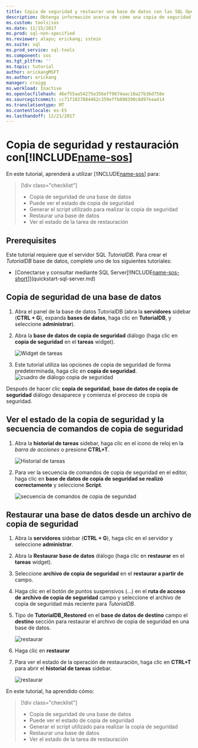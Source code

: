 ```yaml
---
title: Copia de seguridad y restaurar una base de datos con las SQL Operations Studio (preview) | Documentos de Microsoft
description: Obtenga información acerca de cómo una copia de seguridad y restaurar una base de datos con las SQL Operations Studio (preview)
ms.custom: tools|sos
ms.date: 11/15/2017
ms.prod: sql-non-specified
ms.reviewer: alayu; erickang; sstein
ms.suite: sql
ms.prod_service: sql-tools
ms.component: sos
ms.tgt_pltfrm: ''
ms.topic: tutorial
author: erickangMSFT
ms.author: erickang
manager: craigg
ms.workload: Inactive
ms.openlocfilehash: 46ef55aa54275e356eff9674aac10a27b36d758e
ms.sourcegitcommit: cc71f1027884462c359effb898390c8d97eaa414
ms.translationtype: MT
ms.contentlocale: es-ES
ms.lasthandoff: 12/21/2017
---
```

# <a name="backup-and-restore-using-includename-sosincludesname-sos-shortmd"></a>Copia de seguridad y restauración con[!INCLUDE[name-sos](../includes/name-sos-short.md)]

En este tutorial, aprenderá a utilizar [!INCLUDE[name-sos](../includes/name-sos-short.md)] para:
> [!div class="checklist"]
> * Copia de seguridad de una base de datos 
> * Puede ver el estado de copia de seguridad
> * Generar el script utilizado para realizar la copia de seguridad
> * Restaurar una base de datos
> * Ver el estado de la tarea de restauración

## <a name="prerequisites"></a>Prerequisites

Este tutorial requiere que el servidor SQL *TutorialDB*. Para crear el *TutorialDB* base de datos, complete uno de los siguientes tutoriales:

- [Conectarse y consultar mediante SQL Server[!INCLUDE[name-sos-short](../includes/name-sos-short.md)]](quickstart-sql-server.md)


## <a name="backup-a-database"></a>Copia de seguridad de una base de datos

1. Abra el panel de la base de datos TutorialDB (abra la **servidores** sidebar (**CTRL + G**), expanda **bases de datos**, haga clic en **TutorialDB**, y seleccione **administrar**). 

2. Abra la **base de datos de copia de seguridad** diálogo (haga clic en **copia de seguridad** en el **tareas** widget).

   ![Widget de tareas](./media/tutorial-backup-restore-sql-server/tasks.png)

3. Este tutorial utiliza las opciones de copia de seguridad de forma predeterminada, haga clic en **copia de seguridad**.
   ![cuadro de diálogo copia de seguridad](./media/tutorial-backup-restore-sql-server/backup-dialog.png)

Después de hacer clic **copia de seguridad**, **base de datos de copia de seguridad** diálogo desaparece y comienza el proceso de copia de seguridad.

## <a name="view-the-backup-status-and-view-the-backup-script"></a>Ver el estado de la copia de seguridad y la secuencia de comandos de copia de seguridad

1. Abra la **historial de tareas** sidebar, haga clic en el icono de reloj en la *barra de acciones* o presione **CTRL+T**.

   ![Historial de tareas](./media/tutorial-backup-restore-sql-server/task-history.png)

2. Para ver la secuencia de comandos de copia de seguridad en el editor, haga clic en **base de datos de copia de seguridad se realizó correctamente** y seleccione **Script**.

   ![secuencia de comandos de copia de seguridad](./media/tutorial-backup-restore-sql-server/task-script.png) 

## <a name="restore-a-database-from-a-backup-file"></a>Restaurar una base de datos desde un archivo de copia de seguridad


1. Abra la **servidores** sidebar (**CTRL + G**), haga clic en el servidor y seleccione **administrar**. 

2. Abra la **Restaurar base de datos** diálogo (haga clic en **restaurar** en el **tareas** widget).

2. Seleccione **archivo de copia de seguridad** en el **restaurar a partir de** campo. 

3. Haga clic en el botón de puntos suspensivos (...) en el **ruta de acceso de archivo de copia de seguridad** campo y seleccione el archivo de copia de seguridad más reciente para *TutorialDB*.

3. Tipo de **TutorialDB_Restored** en el **base de datos de destino** campo el **destino** sección para restaurar el archivo de copia de seguridad en una base de datos.

   ![restaurar](./media/tutorial-backup-restore-sql-server/restore.png)

4. Haga clic en **restaurar**

5. Para ver el estado de la operación de restauración, haga clic en **CTRL+T** para abrir el **historial de tareas** sidebar.

   ![restaurar](./media/tutorial-backup-restore-sql-server/task-history-restore.png)


En este tutorial, ha aprendido cómo:
> [!div class="checklist"]
> * Copia de seguridad de una base de datos 
> * Puede ver el estado de copia de seguridad
> * Generar el script utilizado para realizar la copia de seguridad
> * Restaurar una base de datos
> * Ver el estado de la tarea de restauración


